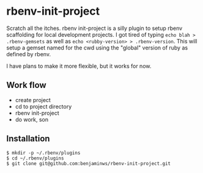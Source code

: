 # rbenv-init-project

Scratch all the itches. rbenv init-project is a silly plugin to setup rbenv
scaffolding for local development projects. I got tired of typing `echo blah > .rbenv-gemsets` as
well as `echo <rubby-version> > .rbenv-version`. This will setup a gemset
named for the cwd using the "global" version of ruby as defined by rbenv.

I have plans to make it more flexible, but it works for now.

## Work flow

  * create project
  * cd to project directory
  * rbenv init-project
  * do work, son

## Installation

    $ mkdir -p ~/.rbenv/plugins
    $ cd ~/.rbenv/plugins
    $ git clone git@github.com:benjaminws/rbenv-init-project.git
